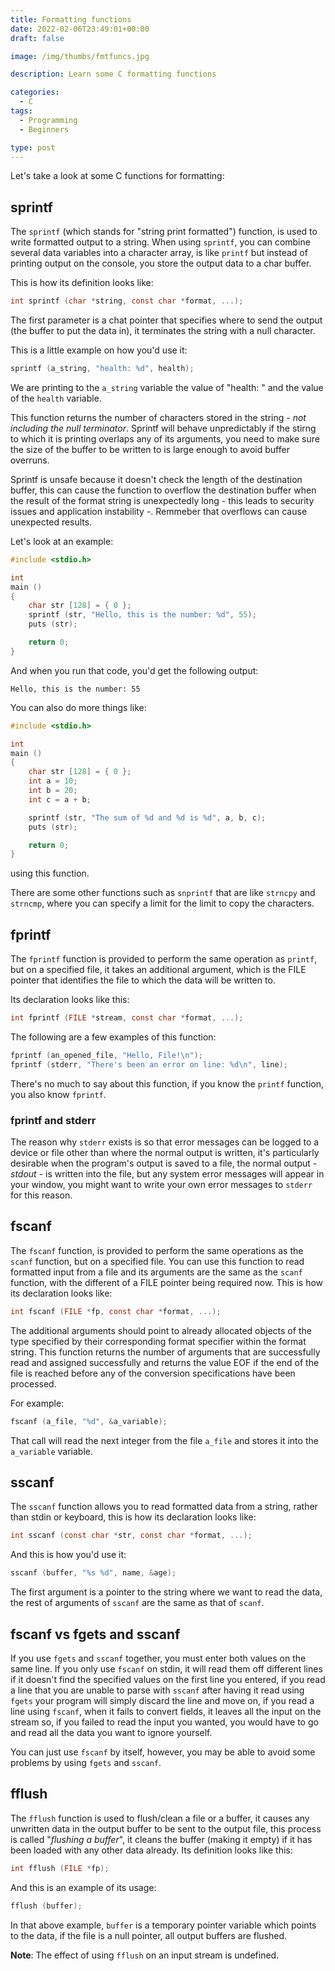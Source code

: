 ```yaml
---
title: Formatting functions
date: 2022-02-06T23:49:01+00:00
draft: false

image: /img/thumbs/fmtfuncs.jpg

description: Learn some C formatting functions

categories:
  - C
tags:
  - Programming
  - Beginners

type: post
---
```


Let's take a look at some C functions for formatting:

## sprintf

The `sprintf` (which stands for "string print formatted") function, is used to
write formatted output to a string. When using `sprintf`, you can combine
several data variables into a character array, is like `printf` but instead of
printing output on the console, you store the output data to a char buffer.

This is how its definition looks like:

```c
int sprintf (char *string, const char *format, ...);
```

The first parameter is a chat pointer that specifies where to send the output
(the buffer to put the data in), it terminates the string with a null character.

This is a little example on how you'd use it:

```c
sprintf (a_string, "health: %d", health);
```

We are printing to the `a_string` variable the value of "health: " and the value
of the `health` variable.

This function returns the number of characters stored in the string - _not
including the null terminator_. Sprintf will behave unpredictably if the stirng
to which it is printing overlaps any of its arguments, you need to make sure the
size of the buffer to be written to is large enough to avoid buffer overruns.

Sprintf is unsafe because it doesn't check the length of the destination buffer,
this can cause the function to overflow the destination buffer when the result
of the format string is unexpectedly long - this leads to security issues and
application instability -. Remmeber that overflows can cause unexpected results.

Let's look at an example:

```c
#include <stdio.h>

int
main ()
{
	char str [128] = { 0 };
	sprintf (str, "Hello, this is the number: %d", 55);
	puts (str);

	return 0;
}
```

And when you run that code, you'd get the following output:

```text
Hello, this is the number: 55
```

You can also do more things like:

```c
#include <stdio.h>

int
main ()
{
	char str [128] = { 0 };
	int a = 10;
	int b = 20;
	int c = a + b;

	sprintf (str, "The sum of %d and %d is %d", a, b, c);
	puts (str);

	return 0;
}
```

using this function.

There are some other functions such as `snprintf` that are like `strncpy` and
`strncmp`, where you can specify a limit for the limit to copy the characters.

## fprintf

The `fprintf` function is provided to perform the same operation as `printf`,
but on a specified file, it takes an additional argument, which is the FILE
pointer that identifies the file to which the data will be written to.

Its declaration looks like this:

```c
int fprintf (FILE *stream, const char *format, ...);
```

The following are a few examples of this function:

```c
fprintf (an_opened_file, "Hello, File!\n");
fprintf (stderr, "There's been an error on line: %d\n", line);
```

There's no much to say about this function, if you know the `printf` function,
you also know `fprintf`.

### fprintf and stderr

The reason why `stderr` exists is so that error messages can be logged to a
device or file other than where the normal output is written, it's particularly
desirable when the program's output is saved to a file, the normal output -
_stdout_ - is written into the file, but any system error messages will appear
in your window, you might want to write your own error messages to `stderr` for
this reason.

## fscanf

The `fscanf` function, is provided to perform the same operations as the `scanf`
function, but on a specified file. You can use this function to read formatted
input from a file and its arguments are the same as the `scanf` function, with
the different of a FILE pointer being required now. This is how its declaration
looks like:

```c
int fscanf (FILE *fp, const char *format, ...);
```

The additional arguments should point to already allocated objects of the type
specified by their corresponding format specifier within the format string. This
function returns the number of arguments that are successfully read and assigned
successfully and returns the value EOF if the end of the file is reached before
any of the conversion specifications have been processed.

For example:

```c
fscanf (a_file, "%d", &a_variable);
```

That call will read the next integer from the file `a_file` and stores it into
the `a_variable` variable.

## sscanf

The `sscanf` function allows you to read formatted data from a string, rather
than stdin or keyboard, this is how its declaration looks like:

```c
int sscanf (const char *str, const char *format, ...);
```

And this is how you'd use it:

```c
sscanf (buffer, "%s %d", name, &age);
```

The first argument is a pointer to the string where we want to read the data,
the rest of arguments of `sscanf` are the same as that of `scanf`.

## fscanf vs fgets and sscanf

If you use `fgets` and `sscanf` together, you must enter both values on the same
line. If you only use `fscanf` on stdin, it will read them off different lines
if it doesn't find the specified values on the first line you entered, if you
read a line that you are unable to parse with `sscanf` after having it read
using `fgets` your program will simply discard the line and move on, if you read
a line using `fscanf`, when it fails to convert fields, it leaves all the input
on the stream so, if you failed to read the input you wanted, you would have to
go and read all the data you want to ignore yourself.

You can just use `fscanf` by itself, however, you may be able to avoid some
problems by using `fgets` and `sscanf`.

## fflush

The `fflush` function is used to flush/clean a file or a buffer, it causes any
unwritten data in the output buffer to be sent to the output file, this process
is called "_flushing a buffer_", it cleans the buffer (making it empty) if it
has been loaded with any other data already. Its definition looks like this:

```c
int fflush (FILE *fp);
```

And this is an example of its usage:

```c
fflush (buffer);
```

In that above example, `buffer` is a temporary pointer variable which points to
the data, if the file is a null pointer, all output buffers are flushed.

**Note**: The effect of using `fflush` on an input stream is undefined.
